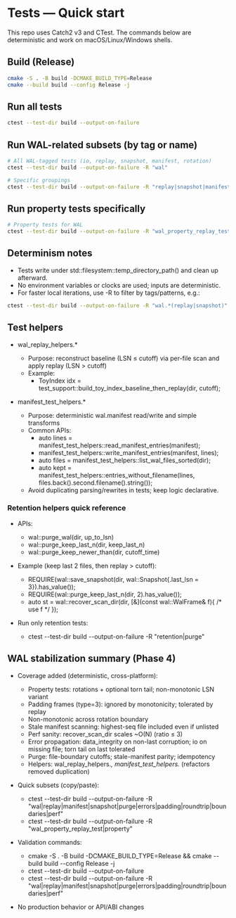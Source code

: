 # Tests — Quick start

This repo uses Catch2 v3 and CTest. The commands below are deterministic and work on macOS/Linux/Windows shells.

## Build (Release)

```sh
cmake -S . -B build -DCMAKE_BUILD_TYPE=Release
cmake --build build --config Release -j
```

## Run all tests

```sh
ctest --test-dir build --output-on-failure
```

## Run WAL-related subsets (by tag or name)

```sh
# All WAL-tagged tests (io, replay, snapshot, manifest, rotation)
ctest --test-dir build --output-on-failure -R "wal"

# Specific groupings
ctest --test-dir build --output-on-failure -R "replay|snapshot|manifest|rotation"
```

## Run property tests specifically

```sh
# Property tests for WAL
ctest --test-dir build --output-on-failure -R "wal_property_replay_test|property"
```

## Determinism notes

- Tests write under std::filesystem::temp_directory_path() and clean up afterward.
- No environment variables or clocks are used; inputs are deterministic.
- For faster local iterations, use -R to filter by tags/patterns, e.g.:

```sh
ctest --test-dir build --output-on-failure -R "wal.*(replay|snapshot)"
```

## Test helpers

- wal_replay_helpers.*
  - Purpose: reconstruct baseline (LSN ≤ cutoff) via per-file scan and apply replay (LSN > cutoff)
  - Example:
    - ToyIndex idx = test_support::build_toy_index_baseline_then_replay(dir, cutoff);

- manifest_test_helpers.*
  - Purpose: deterministic wal.manifest read/write and simple transforms
  - Common APIs:
    - auto lines = manifest_test_helpers::read_manifest_entries(manifest);
    - manifest_test_helpers::write_manifest_entries(manifest, lines);
    - auto files = manifest_test_helpers::list_wal_files_sorted(dir);
    - auto kept = manifest_test_helpers::entries_without_filename(lines, files.back().second.filename().string());
  - Avoid duplicating parsing/rewrites in tests; keep logic declarative.


### Retention helpers quick reference

- APIs:
  - wal::purge_wal(dir, up_to_lsn)
  - wal::purge_keep_last_n(dir, keep_last_n)
  - wal::purge_keep_newer_than(dir, cutoff_time)

- Example (keep last 2 files, then replay > cutoff):
  - REQUIRE(wal::save_snapshot(dir, wal::Snapshot{.last_lsn = 3}).has_value());
  - REQUIRE(wal::purge_keep_last_n(dir, 2).has_value());
  - auto st = wal::recover_scan_dir(dir, [&](const wal::WalFrame& f){ /* use f */ });

- Run only retention tests:
  - ctest --test-dir build --output-on-failure -R "retention|purge"


## WAL stabilization summary (Phase 4)

- Coverage added (deterministic, cross-platform):
  - Property tests: rotations + optional torn tail; non-monotonic LSN variant
  - Padding frames (type=3): ignored by monotonicity; tolerated by replay
  - Non-monotonic across rotation boundary
  - Stale manifest scanning: highest-seq file included even if unlisted
  - Perf sanity: recover_scan_dir scales ~O(N) (ratio ≤ 3)
  - Error propagation: data_integrity on non-last corruption; io on missing file; torn tail on last tolerated
  - Purge: file-boundary cutoffs; stale-manifest parity; idempotency
  - Helpers: wal_replay_helpers.*, manifest_test_helpers.* (refactors removed duplication)

- Quick subsets (copy/paste):
  - ctest --test-dir build --output-on-failure -R "wal|replay|manifest|snapshot|purge|errors|padding|roundtrip|boundaries|perf"
  - ctest --test-dir build --output-on-failure -R "wal_property_replay_test|property"

- Validation commands:
  - cmake -S . -B build -DCMAKE_BUILD_TYPE=Release && cmake --build build --config Release -j
  - ctest --test-dir build --output-on-failure
  - ctest --test-dir build --output-on-failure -R "wal|replay|manifest|snapshot|purge|errors|padding|roundtrip|boundaries|perf"

- No production behavior or API/ABI changes

